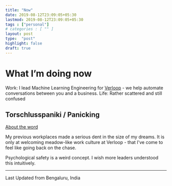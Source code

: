```yaml
---
title: "Now"
date: 2019-08-12T23:09:05+05:30
lastmod: 2019-08-12T23:09:05+05:30
tags : ["personal"]
# categories : [ "" ]
layout: post
type:  "post"
highlight: false
draft: true
---
```


# What I’m doing now
 
Work: I lead Machine Learning Engineering for [Verloop](https://verloop.io) - we help automate conversations between you and a business. 
Life: Rather scattered and still confused


## Torschlusspaniki / Panicking
[About the word](https://blogs.transparent.com/german/torschlusspanik/)

My previous workplaces made a serious dent in the size of my dreams. 
It is only at welcoming meadow-like work culture at Verloop - that I've come to feel like going back on the chase. 

Psychological safety is a weird concept. I wish more leaders understood this intuitively.  

---
Last Updated from Bengaluru, India

